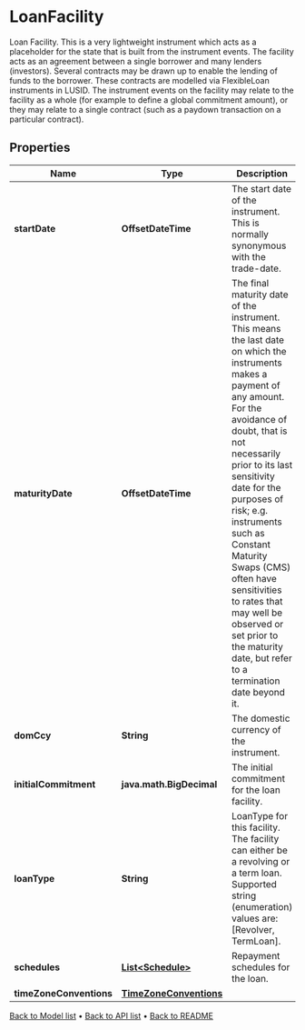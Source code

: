

# LoanFacility

Loan Facility. This is a very lightweight instrument which acts as a placeholder for the state that is built  from the instrument events. The facility acts as an agreement between a single borrower and many lenders (investors).  Several contracts may be drawn up to enable the lending of funds to the borrower. These contracts are modelled via  FlexibleLoan instruments in LUSID. The instrument events on the facility may relate to the facility as a whole  (for example to define a global commitment amount), or they may relate to a single contract (such as a paydown  transaction on a particular contract).

## Properties

| Name | Type | Description | Notes |
|------------ | ------------- | ------------- | -------------|
|**startDate** | **OffsetDateTime** | The start date of the instrument. This is normally synonymous with the trade-date. |  |
|**maturityDate** | **OffsetDateTime** | The final maturity date of the instrument. This means the last date on which the instruments makes a payment of any amount.  For the avoidance of doubt, that is not necessarily prior to its last sensitivity date for the purposes of risk; e.g. instruments such as  Constant Maturity Swaps (CMS) often have sensitivities to rates that may well be observed or set prior to the maturity date, but refer to a termination date beyond it. |  |
|**domCcy** | **String** | The domestic currency of the instrument. |  |
|**initialCommitment** | **java.math.BigDecimal** | The initial commitment for the loan facility. |  |
|**loanType** | **String** | LoanType for this facility. The facility can either be a revolving or a  term loan.    Supported string (enumeration) values are: [Revolver, TermLoan]. |  |
|**schedules** | [**List&lt;Schedule&gt;**](Schedule.md) | Repayment schedules for the loan. |  |
|**timeZoneConventions** | [**TimeZoneConventions**](TimeZoneConventions.md) |  |  [optional] |



[Back to Model list](../README.md#documentation-for-models) &#8226; [Back to API list](../README.md#documentation-for-api-endpoints) &#8226; [Back to README](../README.md)


